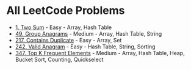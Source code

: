 # All LeetCode Problems

- [1. Two Sum](../solutions/p0001_two_sum.py) - Easy - Array, Hash Table
- [49. Group Anagrams](../solutions/p0049_group_anagrams.py) - Medium - Array, Hash Table, String
- [217. Contains Duplicate](../solutions/p0217_contains_duplicate.py) - Easy - Array, Set
- [242. Valid Anagram](../solutions/p0242_valid_anagram.py) - Easy - Hash Table, String, Sorting
- [347. Top K Frequent Elements](../solutions/p0347_top_k_frequent_elements.py) - Medium - Array, Hash Table, Heap, Bucket Sort, Counting, Quickselect
